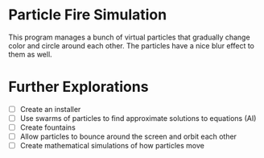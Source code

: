 # Particle Fire Simulation
This program manages a bunch of virtual particles that gradually change color and circle around each other. The particles have a nice blur effect to them as well.

# Further Explorations
- [ ] Create an installer
- [ ] Use swarms of particles to find approximate solutions to equations (AI)
- [ ] Create fountains
- [ ] Allow particles to bounce around the screen and orbit each other
- [ ] Create mathematical simulations of how particles move
